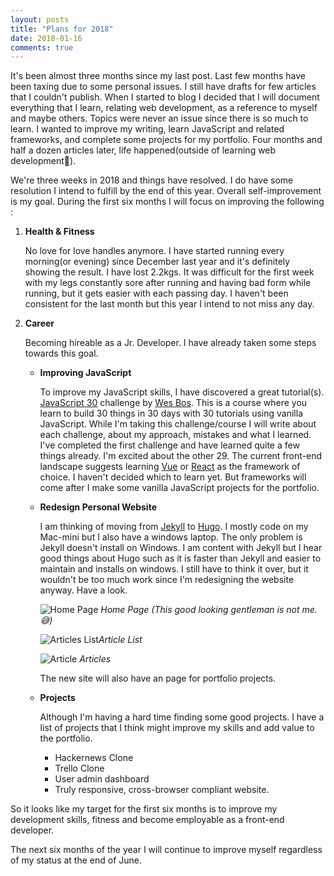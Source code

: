 ```yaml
---
layout: posts
title: "Plans for 2018"
date: 2018-01-16
comments: true
---
```


It's been almost three months since my last post. Last few months have been taxing due to some personal issues. I still have drafts for few articles that I couldn't publish. When I started to blog I decided that I will document everything that I learn, relating web development, as a reference to myself and maybe others.  Topics were never an issue since there is so much to learn. I wanted to improve my writing, learn JavaScript and related frameworks, and complete some projects for my portfolio. Four months and half a dozen articles later, life happened(outside of learning web development🙂).

We're three weeks in 2018 and things have resolved. I do have some resolution I intend to fulfill by the end of this year. Overall self-improvement is my goal. During the first six months I will focus on improving the following :

1. **Health & Fitness**

   No love for love handles anymore. I have started running every morning(or evening) since December last year and it's definitely showing the result. I have lost 2.2kgs. It was difficult for the first week with my legs constantly sore after running and having bad form while running, but it gets easier with each passing day.
   I haven't been consistent for the last month but this year I intend to not miss any day.

2. **Career**

   Becoming hireable as a Jr. Developer. I have already taken some steps towards this goal.

   - **Improving JavaScript**

     To improve my JavaScript skills, I have discovered a great tutorial(s). [JavaScript 30][1] challenge by [Wes Bos][2]. This is a course where you learn to build 30 things in 30 days with 30 tutorials using vanilla JavaScript. While I'm taking this challenge/course I will write about each challenge, about my approach, mistakes and what I learned. I've completed the first challenge and have learned quite a few things already. I'm excited about the other 29.
     The current front-end landscape suggests learning [Vue][3] or [React][4] as the framework of choice. I haven't decided which to learn yet. But frameworks will come after I make some vanilla JavaScript projects for the portfolio.

   - **Redesign Personal Website**

     I am thinking of moving from [Jekyll][5] to [Hugo][6]. I mostly code on my Mac-mini but I also have a windows laptop. The only problem is Jekyll doesn't install on Windows. I am content with Jekyll but I hear good things about Hugo such as it is faster than Jekyll and easier to maintain and installs on windows. I still have to think it over, but it wouldn't be too much work since I'm redesigning the website anyway. Have a look.

     ![Home Page](https://res.cloudinary.com/adityar/image/upload/v1516099112/HomePage_epbbyr.png)
     _Home Page (This good looking gentleman is not me.😅)_

     ![Articles List](https://res.cloudinary.com/adityar/image/upload/v1516099269/ArticleList_yd7jxt.png)_Article List_

     ![Article](https://res.cloudinary.com/adityar/image/upload/v1516099269/Article_hagepu.png)
      _Articles_

     The new site will also have an page for portfolio projects.
   - **Projects**

     Although I'm having a hard time finding some good projects. I have a list of projects that I think might improve my skills and add value to the portfolio.
     - Hackernews Clone
     - Trello Clone
     - User admin dashboard
     - Truly responsive, cross-browser compliant website.

So it looks like my target for the first six months is to improve my development skills, fitness and become employable as a front-end developer.

The next six months of the year I will continue to improve myself regardless of my status at the end of June.

[1]: https://javascript30.com/
[2]: https://twitter.com/wesbos
[3]: https://vuejs.org/
[4]: https://reactjs.org/
[5]: https://jekyllrb.com/
[6]: https://gohugo.io/